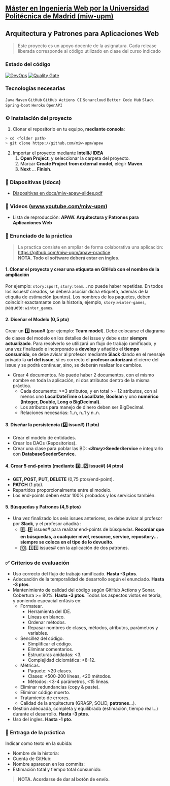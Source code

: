 ## [Máster en Ingeniería Web por la Universidad Politécnica de Madrid (miw-upm)](http://miw.etsisi.upm.es)

## Arquitectura y Patrones para Aplicaciones Web

> Este proyecto es un apoyo docente de la asignatura. Cada release liberada corresponde al código utilizado en clase del
> curso indicado

### Estado del código

[![DevOps](https://github.com/miw-upm/apaw/actions/workflows/continuous-integration.yml/badge.svg)](https://github.com/miw-upm/apaw/actions/workflows/continuous-integration.yml)
[![Quality Gate](https://sonarcloud.io/api/project_badges/measure?project=es.upm.miw%3Aapaw&metric=alert_status)](https://sonarcloud.io/dashboard?id=es.upm.miw%3Aapaw)

### Tecnologías necesarias

`Java` `Maven` `GitHub` `GitHub Actions CI` `Sonarcloud` `Better Code Hub` `Slack` `Spring-boot` `Heroku` `OpenAPI`

### :gear: Instalación del proyecto

1. Clonar el repositorio en tu equipo, **mediante consola**:

```sh
> cd <folder path>
> git clone https://github.com/miw-upm/apaw
```

2. Importar el proyecto mediante **IntelliJ IDEA**
    1. **Open Project**, y seleccionar la carpeta del proyecto.
    1. Marcar **Create Project from external model**, elegir **Maven**.
    1. **Next** … **Finish**.

### :book: Diapositivas (/docs)

* [Diapositivas en docs/miw-apaw-slides.pdf](docs/miw-apaw-slides.pdf)

### :movie_camera: Videos (www.youtube.com/miw-upm)

* Lista de reproducción: **APAW. Arquitectura y Patrones para Aplicaciones Web**

### :page_with_curl: Enunciado de la práctica

> La practica consiste en ampliar de forma colaborativa una aplicación: https://github.com/miw-upm/apaw-practice.  
> **NOTA. Todo el software deberá estar en ingles.**

#### 1. Clonar el proyecto y crear una etiqueta en GitHub con el nombre de la ampliación

Por ejemplo: `story:sport`, `story:team`... no puede haber repetidas. En todos los issues# creados, se deberá asociar
dicha etiqueta, además de la etiquita de estimación (puntos). Los nombres de los paquetes, deben coincidir exactamante
con la historia, ejemplo, `story:winter-games`, paquete: `winter_games`.

#### 2. Diseñar el Modelo (0,5 pto)

Crear un **:one: issue#** (por ejemplo: **Team model**). Debe colocarse el diagrama de clases del modelo en los detalles
del issue y debe estar **siempre actualizado**. Para resolverlo se utilizará un flujo de trabajo ramificado, y una vez
finalizado e incorporado a **develop** y añadido el **tiempo consumido**, se debe avisar al profesor mediante
**Slack** dando en el mensaje privado la **url del issue**, si es correcto el **profesor autorizará** el cierre del
issue y se podrá continuar, sino, se deberán realizar los cambios.

* Crear 4 documentos. No puede haber 2 documentos, con el mismo nombre en toda la aplicación, ni dos atributos dentro de
  la misma práctica.
    * Cada documento: >=3 atributos, y en total >= 12 atributos, con al menos uno **LocalDateTime o LocalDate**,
      **Boolean** y uno **numérico (Integer, Double, Long o BigDecimal)**.
    * Los atributos para manejo de dinero deben ser BigDecimal.
    * Relaciones necesarias: 1..n, n..1 y n..n.

#### 3. Diseñar la persistencia (**:two: issue#**) (1 pto)

* Crear el modelo de entidades.
* Crear los DAOs (Repositorios).
* Crear una clase para poblar las BD: **&lt;_Story_>SeederService** e integrarlo con **DatabaseSeederService**.

#### 4. Crear 5 end-points (mediante :three:..:seven: issue#) (4 ptos)

* **GET, POST, PUT, DELETE** (0,75 ptos/end-point).
* **PATCH** (1 pto).
* Repartidos proporcionalmente entre el modelo.
* Los end-points deben estar 100% probados y los servicios también.

#### 5. Búsquedas y Patrones (4,5 ptos)

* Una vez finalizado los seis issues anteriores, se debe avisar al profesor por **Slack**, y el profesor añadirá :
    * :eight:..:nine: issues# para realizar end-points de búsquedas. **Recordar que en búsquedas, a cualquier nivel,
      resource, service, repository... siempre se coloca en el tipo de lo devuelto**.
    * :keycap_ten:..:one::one: issues# con la aplicación de dos patrones.

### :white_check_mark: Criterios de evaluación

* Uso correcto del flujo de trabajo ramificado. **Hasta -3 ptos**.
* Adecuación de la temporalidad de desarrollo según el enunciado. **Hasta -3 ptos**.
* Mantenimiento de calidad del código según GitHub Actions y Sonar. Cobertura >= 80%. **Hasta -3 ptos**. Todos los
  aspectos vistos en teoría, y poniendo espeacial enfásis en:
    * Formatear.
        * Herramienta del IDE.
        * Líneas en blanco.
        * Ordenar métodos.
        * Repasar nombres de clases, métodos, atributos, parámetros y variables.
    * Sencillez del código.
        * Simplificar el código.
        * Eliminar comentarios.
        * Estructuras anidadas: <3.
        * Complejidad ciclomática: <8-12.
    * Métricas.
        * Paquete: <20 clases.
        * Clases: <500-200 líneas, <20 métodos.
        * Métodos: <3-4 parámetros, <15 líneas.
    * Eliminar redundancias (copy & paste).
    * Eliminar código muerto.
    * Tratamiento de errores.
    * Calidad de la arquitectura (GRASP, SOLID, **patrones**...).
* Gestión adecuada, completa y equilibrada (estimación, tiempo real...) durante el desarrollo. **Hasta -3 ptos**.
* Uso del ingles. **Hasta -1 pto**.

### :clap: Entraga de la práctica

Indicar como texto en la subida:

* Nombre de la historía:
* Cuenta de GitHub:
* Nombre aparecen en los commits:
* Estimación total y tiempo total consumido:

> **NOTA. Acordarse de dar al botón de envío.**